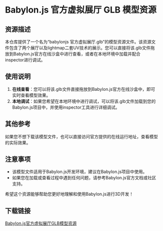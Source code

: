 # Babylon.js 官方虚拟展厅 GLB 模型资源

## 资源描述

本仓库提供了一个名为“babylonjs 官方虚拟展厅.glb”的模型资源文件。该资源文件包含了两个展厅以及lightmap二套UV技术的展示。您可以直接将该.glb文件拖放到Babylon.js官方在线沙盒中进行查看，或者在本地环境中加载并配合inspector进行调试。

## 使用说明

1. **在线查看**：您可以将该.glb文件直接拖放到Babylon.js官方在线沙盒中，即可实时查看模型效果。
2. **本地调试**：如果您希望在本地环境中进行调试，可以将该.glb文件加载到您的Babylon.js项目中，并使用inspector工具进行详细调试。

## 其他参考

如果您不想下载该模型文件，也可以直接访问官方提供的在线运行地址，查看模型的实际效果。

## 注意事项

- 该模型文件适用于Babylon.js开发环境，建议在Babylon.js项目中使用。
- 如果您在加载或查看过程中遇到任何问题，请参考Babylon.js官方文档或社区支持。

希望这个资源能够帮助您更好地理解和使用Babylon.js进行3D开发！

## 下载链接

[Babylon.js官方虚拟展厅GLB模型资源](https://pan.quark.cn/s/db0069a1c3d0)
